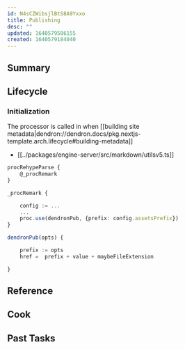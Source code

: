 ```yaml
---
id: N4sCZWibsjlBtS8A9Yxxo
title: Publishing
desc: ""
updated: 1640579506155
created: 1640579184040
---
```


<!--
See [[Ref|dendron://dendron.docs/ref.module-schema#ref]]
-->

## Summary

<!-- 2-3 sentences describing what this module does-->

## Lifecycle

### Initialization

The processor is called in when [[building site metadata|dendron://dendron.docs/pkg.nextjs-template.arch.lifecycle#building-metadata]]

- [[../packages/engine-server/src/markdown/utilsv5.ts]]

```ts
procRehypeParse {
	@_procRemark
}

_procRemark {

	config := ...
	...
	proc.use(dendronPub, {prefix: config.assetsPrefix})
}

dendronPub(opts) {

	prefix := opts
	href =  prefix + value + maybeFileExtension

}
```

## Reference

<!-- Anything else that is useful to lookup -->

## Cook

<!-- How to do common operations with this code -->

## Past Tasks

<!-- Link to past pull requests and commits on this given module  -->
